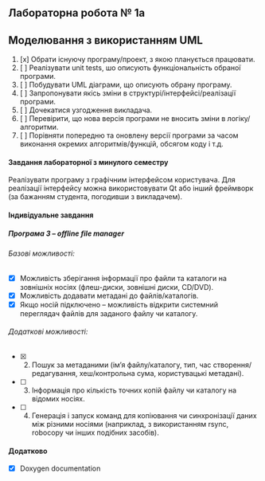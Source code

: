 ## Лабораторна робота № 1a
## Моделювання з використанням UML

1. [x] Обрати існуючу програму/проект, з якою планується працювати.
2. [ ] Реалізувати unit tests, шо описують функціональність обраної програми.
3. [ ] Побудувати UML діаграми, що описують обрану програму.
4. [ ] Запропонувати якісь зміни в структурі/інтерфейсі/реалізації програми. 
5. [ ] Дочекатися узгодження викладача.
6. [ ] Перевірити, що нова версія програми не вносить зміни в логіку/алгоритми.
7. [ ] Порівняти попередню та оновлену версії програми за часом виконання окремих алгоритмів/функцій, обсягом коду і т.д.





#### Завдання лабораторної з минулого семестру
Реалізувати програму з графічним інтерфейсом користувача. Для реалізації інтерфейсу можна використовувати Qt або інший фреймворк (за бажанням студента, погодивши з викладачем). 

#### Індивідуальне завдання  

##### Програма 3 – offline file manager  

###### Базові можливості:  
- [x] Можливість зберігання інформації про файли та каталоги на зовнішніх носіях (флеш-диски, зовнішні диски, CD/DVD).  
- [x] Можливість додавати метадані до файлів/каталогів.  
- [x] Якщо носій підключено – можливість відкрити системний переглядач файлів для заданого файлу чи каталогу.  

###### Додаткові можливості:  
- [x] 2. Пошук за метаданими (ім’я файлу/каталогу, тип, час створення/редагування, хеш/контрольна сума, користувацькі метадані).  
- [ ] 3. Інформація про кількість точних копій файлу чи каталогу на відомих носіях.  
- [ ] 4. Генерація і запуск команд для копіювання чи синхронізації даних між різними носіями (наприклад, з використанням rsync, robocopy чи інших подібних засобів).  

#### Додатково  
- [x] Doxygen documentation